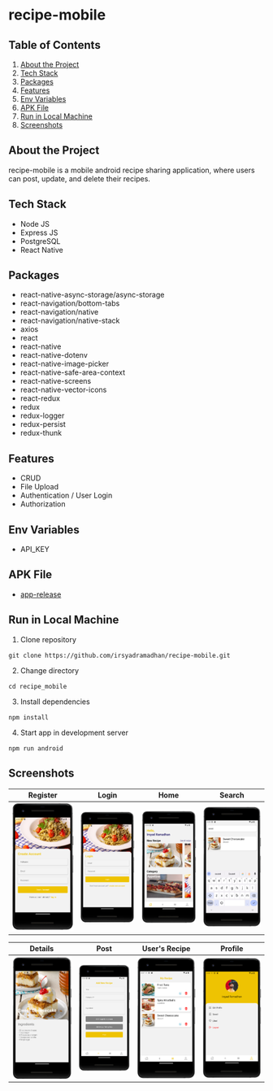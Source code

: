 # recipe-mobile

## Table of Contents

1. [About the Project](#about-the-project)
2. [Tech Stack](#tech-stack)
3. [Packages](#packages)
4. [Features](#features)
5. [Env Variables](#env-variables)
6. [APK File](#apk-file)
7. [Run in Local Machine](#run-in-local-machine)
8. [Screenshots](#screenshots)

## About the Project

recipe-mobile is a mobile android recipe sharing application, where users can post, update, and delete their recipes.

## Tech Stack

- Node JS
- Express JS
- PostgreSQL
- React Native

## Packages

- react-native-async-storage/async-storage
- react-navigation/bottom-tabs
- react-navigation/native
- react-navigation/native-stack
- axios
- react
- react-native
- react-native-dotenv
- react-native-image-picker
- react-native-safe-area-context
- react-native-screens
- react-native-vector-icons
- react-redux
- redux
- redux-logger
- redux-persist
- redux-thunk

## Features

- CRUD
- File Upload
- Authentication / User Login
- Authorization

## Env Variables

- API_KEY

## APK File

- [app-release](https://github.com/irsyadramadhan/recipe-mobile/tree/main/apk)

## Run in Local Machine

1. Clone repository

```
git clone https://github.com/irsyadramadhan/recipe-mobile.git
```

2. Change directory

```
cd recipe_mobile
```

3. Install dependencies

```
npm install
```

4. Start app in development server

```
npm run android
```

## Screenshots

| Register | Login | Home | Search |
| ----------- | ----------- | ----------- | ----------- |
| ![register](https://github.com/irsyadramadhan/recipe-mobile/blob/main/src/screenshots/register.png) | ![login](https://github.com/irsyadramadhan/recipe-mobile/blob/main/src/screenshots/login.png) | ![home](https://github.com/irsyadramadhan/recipe-mobile/blob/main/src/screenshots/home.png) | ![search](https://github.com/irsyadramadhan/recipe-mobile/blob/main/src/screenshots/search.png) |

| Details | Post | User's Recipe | Profile |
| ----------- | ----------- | ----------- | ----------- |
| ![details](https://github.com/irsyadramadhan/recipe-mobile/blob/main/src/screenshots/details.png) | ![post](https://github.com/irsyadramadhan/recipe-mobile/blob/main/src/screenshots/post.png) | ![myrecipe](https://github.com/irsyadramadhan/recipe-mobile/blob/main/src/screenshots/myrecipe.png) | ![profile](https://github.com/irsyadramadhan/recipe-mobile/blob/main/src/screenshots/profile.png) |

